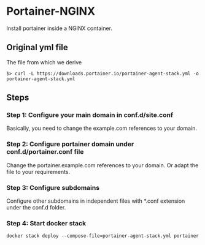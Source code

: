 # Portainer-NGINX
Install portainer inside a NGINX container. 

## Original yml file

The file from which we derive
```{bash}
$> curl -L https://downloads.portainer.io/portainer-agent-stack.yml -o portainer-agent-stack.yml
```

## Steps

### Step 1: Configure your main domain in conf.d/site.conf
Basically, you need to change the example.com references to your domain.

### Step 2: Configure portainer domain under conf.d/portainer.conf file
Change the portainer.example.com references to your domain. Or adapt the file to your requirements.

### Step 3: Configure subdomains
Configure other subdomains in independent files with *.conf extension under the conf.d folder.

### Step 4: Start docker stack
```{bash}
docker stack deploy --compose-file=portainer-agent-stack.yml portainer
```
